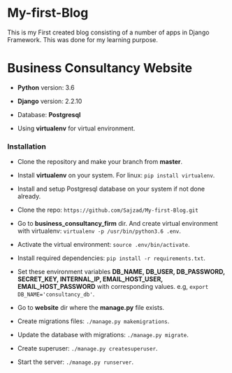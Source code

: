 # My-first-Blog
This is my First created blog consisting of a number of apps in Django Framework. This was done for my learning purpose.
# Business Consultancy Website

* **Python** version: 3.6

* **Django** version: 2.2.10

* Database: **Postgresql**

* Using **virtualenv** for virtual environment.


### Installation

* Clone the repository and make your branch from **master**.

* Install **virtualenv** on your system. For linux: ```pip install virtualenv```.

* Install and setup Postgresql database on your system if not done already.

* Clone the repo: ```https://github.com/Sajzad/My-first-Blog.git```

* Go to **business_consultancy_firm** dir. And create virtual environment with virtualenv: ```virtualenv -p /usr/bin/python3.6 .env```.

* Activate the virtual environment: ```source .env/bin/activate```.

* Install required dependencies: ```pip install -r requirements.txt```.

* Set these environment variables **DB_NAME, DB_USER, DB_PASSWORD, SECRET_KEY, INTERNAL_IP, EMAIL_HOST_USER, EMAIL_HOST_PASSWORD** with corresponding values.
  e.g, ```export DB_NAME='consultancy_db'```.

* Go to **website** dir where the **manage.py** file exists.

* Create migrations files: ```./manage.py makemigrations```.

* Update the database with migrations: ```./manage.py migrate```.

* Create superuser: ```./manage.py createsuperuser```.

* Start the server: ```./manage.py runserver```.
